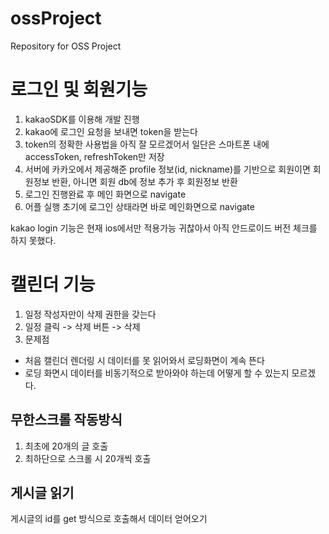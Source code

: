 # ossProject
Repository for OSS Project

# 로그인 및 회원기능

1. kakaoSDK를 이용해 개발 진행
2. kakao에 로그인 요청을 보내면 token을 받는다
3. token의 정확한 사용법을 아직 잘 모르겠어서 일단은 스마트폰 내에 accessToken, refreshToken만 저장
4. 서버에 카카오에서 제공해준 profile 정보(id, nickname)를 기반으로 회원이면 회원정보 반환, 아니면 회원 db에 정보 추가 후 회원정보 반환
5. 로그인 진행완료 후 메인 화면으로 navigate
6. 어플 실행 초기에 로그인 상태라면 바로 메인화면으로 navigate

kakao login 기능은 현재 ios에서만 적용가능
귀찮아서 아직 안드로이드 버전 체크를 하지 못했다.

# 캘린더 기능 
1. 일정 작성자만이 삭제 권한을 갖는다
2. 일정 클릭 -> 삭제 버튼 -> 삭제 
3. 문제점
- 처음 캘린더 렌더링 시 데이터를 못 읽어와서 로딩화면이 계속 뜬다
- 로딩 화면시 데이터를 비동기적으로 받아와야 하는데 어떻게 할 수 있는지 모르겠다.


## 무한스크롤 작동방식
1. 최초에 20개의 글 호출
2. 최하단으로 스크롤 시 20개씩 호출

## 게시글 읽기 
게시글의 id를 get 방식으로 호출해서 
데이터 얻어오기


